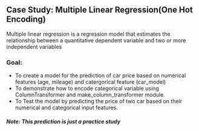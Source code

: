 ## Case Study: Multiple Linear Regression(One Hot Encoding)

Multiple linear regression is a regression model that estimates the relationship between a quantitative dependent variable and two or more independent variables

### Goal: 
- To create a model for the prediction of car price based on numerical features (age, mileage) and catergorical feature (car_model)
- To demonstrate how to encode categorical variable using ColumnTransformer and make_column_transformer module.
- To Test the model by predicting the price of two car based on their numerical and categorical input features. 

##### Note: This prediction is just a practice study